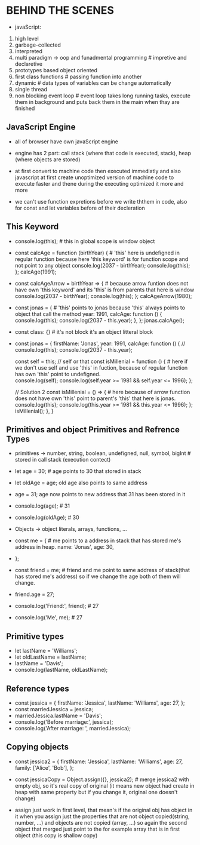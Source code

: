 # BEHIND THE SCENES

- javaScript:
1. high level
2. garbage-collected
3. interpreted
4. multi paradigm -> oop and funadmental programming # impretive and declaretive
5. prototypes based object oriented
6. first class functions # passing function into another
7. dynamic # data types of variables can be change automatically
8. single thread
9. non blocking event loop # event loop takes long running tasks, execute them in background and puts back them in the main when thay are finished

## JavaScript Engine

- all of browser have own javaScript engine
- engine has 2 part: call stack (where that code is executed, stack), heap (where objects are stored)
- at first convert to machine code then executed immediatly and also javascript at first create unoptimized version of machine code to execute faster and thene during the executing optimized it more and more

- we can't use function expretions before we write ththem in code, also for const and let variables before of their decleration

## This Keyword

- console.log(this); # this in global scope is window object

- const calcAge = function (birthYear) { # 'this' here is undefigned in regular function because here 'this keyword' is for function scope and not point to any object
  console.log(2037 - birthYear);
  console.log(this);
};
calcAge(1991);

- const calcAgeArrow = birthYear => { # because arrow funtion does not have own 'this keyword' and its 'this' is from parents that here is window
  console.log(2037 - birthYear); 
  console.log(this);
};
calcAgeArrow(1980);

- const jonas = { # 'this' points to jonas because 'this' always points to object that call the method
  year: 1991,
  calcAge: function () {
    console.log(this);
    console.log(2037 - this.year);
  },
};
jonas.calcAge();

- const class: {} # it's not block it's an object litteral block

- const jonas = {
  firstName: 'Jonas',
  year: 1991,
  calcAge: function () {
    // console.log(this);
    console.log(2037 - this.year);
    
    const self = this; // self or that
    const isMillenial = function () {				# here if we don't use self and use 'this' in fuction, because of regular function has own 'this' point to undefigned.  
      console.log(self);
      console.log(self.year >= 1981 && self.year <= 1996);
    };

    // Solution 2
    const isMillenial = () => {				       # here because of arrow function does not have own 'this' point to parent's 'this' that here is jonas.
      console.log(this);
      console.log(this.year >= 1981 && this.year <= 1996);
    };
    isMillenial();
  },
}


## Primitives and object Primitives and Refrence Types

- primitives -> number, string, boolean, undefigned, null, symbol, bigInt # stored in call stack (execution contect)
- let age = 30; # age points to 30 that stored in stack 
- let oldAge = age; old age also points to same address
- age = 31; age now points to new address that 31 has been stored in it
- console.log(age); # 31
- console.log(oldAge); # 30

- Objects -> object literals, arrays, functions, ...
- const me = { # me points to a address in stack that has stored me's address in heap.
    name: 'Jonas',
    age: 30,
- };
- const friend = me; # friend and me point to same address of stack(that has stored me's address) so if we change the age both of them will change.
- friend.age = 27;
- console.log('Friend:', friend); # 27
- console.log('Me', me); # 27

## Primitive types
- let lastName = 'Williams';
- let oldLastName = lastName;
- lastName = 'Davis';
- console.log(lastName, oldLastName);

## Reference types
- const jessica = {
    firstName: 'Jessica',
    lastName: 'Williams',
    age: 27,
  };
- const marriedJessica = jessica;
- marriedJessica.lastName = 'Davis';
- console.log('Before marriage:', jessica);
- console.log('After marriage: ', marriedJessica);

## Copying objects
- const jessica2 = {
    firstName: 'Jessica',
    lastName: 'Williams',
    age: 27,
    family: ['Alice', 'Bob'],
  };

- const jessicaCopy = Object.assign({}, jessica2); # merge jessica2 with empty obj, so it's real copy of original (it means new object had create in heap with same property but if you change it, original one doesn't change)
- assign just work in first level, that mean's if the original obj has object in it when you assign just the properties that are not object copied(string, number, ...) and objects are not copied (array, ...) so again the second object that merged just point to the for example array that is in first object (this copy is shallow copy)

